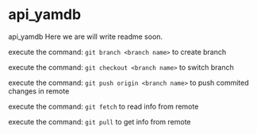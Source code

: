# api_yamdb
api_yamdb
Here we are will write readme soon.

execute the command: `git branch <branch name>` to create branch
  
execute the command: `git checkout <branch name>` to switch branch

execute the command: `git push origin <branch name>` to push commited changes in remote 

execute the command: `git fetch` to read info from remote
  
execute the command: `git pull` to get info from remote
